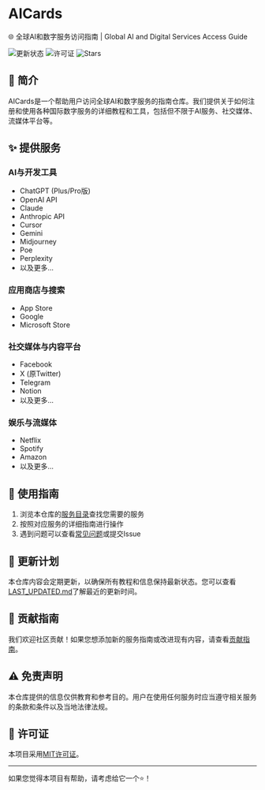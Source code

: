 # AICards

🌐 全球AI和数字服务访问指南 | Global AI and Digital Services Access Guide

![更新状态](https://img.shields.io/github/last-commit/yourusername/AICards)
![许可证](https://img.shields.io/github/license/yourusername/AICards)
![Stars](https://img.shields.io/github/stars/yourusername/AICards?style=social)

## 🚀 简介

AICards是一个帮助用户访问全球AI和数字服务的指南仓库。我们提供关于如何注册和使用各种国际数字服务的详细教程和工具，包括但不限于AI服务、社交媒体、流媒体平台等。

## ✨ 提供服务

### AI与开发工具
* ChatGPT (Plus/Pro版)
* OpenAI API
* Claude
* Anthropic API
* Cursor
* Gemini
* Midjourney
* Poe
* Perplexity
* 以及更多...

### 应用商店与搜索
* App Store
* Google
* Microsoft Store

### 社交媒体与内容平台
* Facebook
* X (原Twitter)
* Telegram
* Notion
* 以及更多...

### 娱乐与流媒体
* Netflix
* Spotify
* Amazon
* 以及更多...

## 📖 使用指南

1. 浏览本仓库的[服务目录](services/README.md)查找您需要的服务
2. 按照对应服务的详细指南进行操作
3. 遇到问题可以查看[常见问题](docs/FAQ.md)或提交Issue

## 🔄 更新计划

本仓库内容会定期更新，以确保所有教程和信息保持最新状态。您可以查看[LAST_UPDATED.md](LAST_UPDATED.md)了解最近的更新时间。

## 🤝 贡献指南

我们欢迎社区贡献！如果您想添加新的服务指南或改进现有内容，请查看[贡献指南](CONTRIBUTING.md)。

## ⚠️ 免责声明

本仓库提供的信息仅供教育和参考目的。用户在使用任何服务时应当遵守相关服务的条款和条件以及当地法律法规。

## 📜 许可证

本项目采用[MIT许可证](LICENSE)。

---

如果您觉得本项目有帮助，请考虑给它一个⭐！
